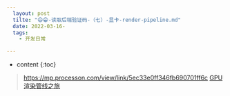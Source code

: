 ```yaml
---
  layout: post
  tilte: "😄😁-读取后端验证码-（七）-显卡-render-pipeline.md"
  date: 2022-03-16-
  tags: 
    - 开发日常

---
```



* content
{:toc}




> https://mp.processon.com/view/link/5ec33e0ff346fb690701ff6c
[GPU渲染管线之旅](https://www.zhihu.com/column/c_1265245746099941376)
